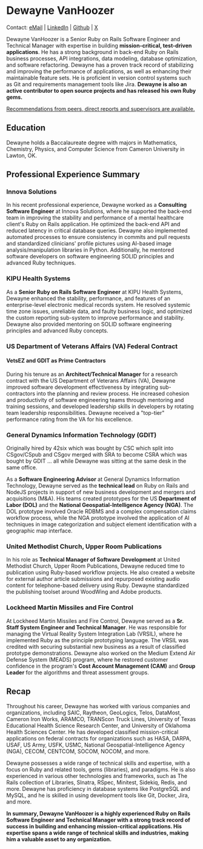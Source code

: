 # Dewayne VanHoozer

Contact: [eMail](mailto:dvanhoozer@duck.com) | [LinkedIn](https://linkedin.com/in/dewayne-vanhoozer) | [Github](https://github.com/MadBomber) | [X](https://x.com/madbomber0)

Dewayne VanHoozer is a Senior Ruby on Rails Software Engineer and Technical Manager with expertise in building **mission-critical, test-driven applications**. He has a strong background in back-end Ruby on Rails business processes, API integrations, data modeling, database optimization, and software refactoring. Dewayne has a proven track record of stabilizing and improving the performance of applications, as well as enhancing their maintainable feature sets. He is proficient in version control systems such as Git and requirements management tools like Jira. **Dewayne is also an active contributor to open source projects and has released his own Ruby gems.**

[Recommendations from peers, direct reports and supervisors are available.](recommendations.md)

## Education

Dewayne holds a Baccalaureate degree with majors in Mathematics, Chemistry, Physics, and Computer Science from Cameron University in Lawton, OK.

## Professional Experience Summary

### Innova Solutions

In his recent professional experience, Dewayne worked as a **Consulting Software Engineer** at Innova Solutions, where he supported the back-end team in improving the stability and performance of a mental healthcare client's Ruby on Rails application. He optimized the back-end API and reduced latency in critical database queries. Dewayne also implemented automated processes to ensure consistency in commits and pull requests and standardized clinicians' profile pictures using AI-based image analysis/manipulation libraries in Python. Additionally, he mentored software developers on software engineering SOLID principles and advanced Ruby techniques.

### KIPU Health Systems

As a **Senior Ruby on Rails Software Engineer** at KIPU Health Systems, Dewayne enhanced the stability, performance, and features of an enterprise-level electronic medical records system. He resolved systemic time zone issues, unreliable data, and faulty business logic, and optimized the custom reporting sub-system to improve performance and stability. Dewayne also provided mentoring on SOLID software engineering principles and advanced Ruby concepts.

### US Department of Veterans Affairs (VA) Federal Contract

#### VetsEZ and GDIT as Prime Contractors

During his tenure as an **Architect/Technical Manager** for a research contract with the US Department of Veterans Affairs (VA), Dewayne improved software development effectiveness by integrating sub-contractors into the planning and review process. He increased cohesion and productivity of software engineering teams through mentoring and training sessions, and developed leadership skills in developers by rotating team leadership responsibilities. Dewayne received a "top-tier" performance rating from the VA for his excellence.

### General Dynamics Information Technology (GDIT)

Originally hired by 42six which was bought by CSC which split into CSgov/CSpub and CSgov merged with SRA to become CSRA which was bought by GDIT ... all while Dewayne was sitting at the same desk in the same office.

As a **Software Engineering Advisor** at General Dynamics Information Technology, Dewayne served as the **technical lead** on Ruby on Rails and NodeJS projects in support of new business development and mergers and acquisitions (M&A). His teams created prototypes for the US **Department of Labor (DOL)** and the **National Geospatial-Intelligence Agency (NGA)**. The DOL prototype involved Oracle RDBMS and a complex compensation claims workflow process, while the NGA prototype involved the application of AI techniques in image categorization and subject element identification with a geographic map interface.

### United Methodist Church, Upper Room Publications

In his role as **Technical Manager of Software Development** at United Methodist Church, Upper Room Publications, Dewayne reduced time to publication using Ruby-based workflow projects. He also created a website for external author article submissions and repurposed existing audio content for telephone-based delivery using Ruby. Dewayne standardized the publishing toolset around WoodWing and Adobe products.

### Lockheed Martin Missiles and Fire Control

At Lockheed Martin Missiles and Fire Control, Dewayne served as a **Sr. Staff System Engineer and Technical Manager**. He was responsible for managing the Virtual Reality System Integration Lab (VRSIL), where he implemented Ruby as the principle prototyping language. The VRSIL was credited with securing substantial new business as a result of classified prototype demonstrations. Dewayne also worked on the Medium Extend Air Defense System (MEADS) program, where he restored customer confidence in the program's **Cost Account Management (CAM)** and **Group Leader** for the algorithms and threat assessment groups.

## Recap

Throughout his career, Dewayne has worked with various companies and organizations, including SAIC, Raytheon, GeoLogics, Telos, DataMost, Cameron Iron Works, ARAMCO, TRANScon Truck Lines, University of Texas Educational Health Science Research Center, and University of Oklahoma Health Sciences Center. He has developed classified mission-critical applications on federal contracts for organizations such as HASA, DARPA, USAF, US Army, USFK, USMC, National Geospatial-Intelligence Agency (NGA), CECOM, CENTCOM, SOCOM, NOCOM, and more.

Dewayne possesses a wide range of technical skills and expertise, with a focus on Ruby and related tools, gems (libraries), and paradigms. He is also experienced in various other technologies and frameworks, such as The Rails collection of Libraries, SInatra, RSpec, Minitest, Sidekiq, Redis, and more. Dewayne has proficiency in database systems like PostgreSQL and MySQL, and he is skilled in using development tools like Git, Docker, Jira, and more.

**In summary, Dewayne VanHoozer is a highly experienced Ruby on Rails Software Engineer and Technical Manager with a strong track record of success in building and enhancing mission-critical applications. His expertise spans a wide range of technical skills and industries, making him a valuable asset to any organization.**
